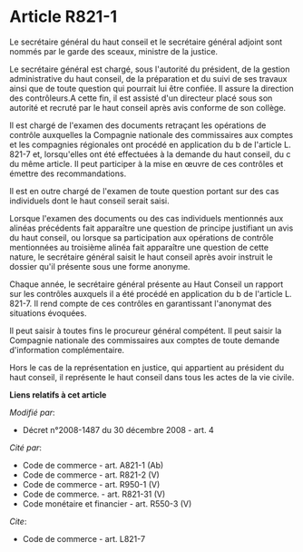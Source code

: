 # Article R821-1

Le secrétaire général du haut conseil et le secrétaire général adjoint sont nommés par le garde des sceaux, ministre de la
justice. 

Le secrétaire général est chargé, sous l'autorité du président, de la gestion administrative du haut conseil, de la
préparation et du suivi de ses travaux ainsi que de toute question qui pourrait lui être confiée. Il assure la direction des
contrôleurs.A cette fin, il est assisté d'un directeur placé sous son autorité et recruté par le haut conseil après avis
conforme de son collège. 

Il est chargé de l'examen des documents retraçant les opérations de contrôle auxquelles la Compagnie nationale des
commissaires aux comptes et les compagnies régionales ont procédé en application du b de l'article L. 821-7 et, lorsqu'elles
ont été effectuées à la demande du haut conseil, du c du même article. Il peut participer à la mise en œuvre de ces contrôles
et émettre des recommandations. 

Il est en outre chargé de l'examen de toute question portant sur des cas individuels dont le haut conseil serait saisi. 

Lorsque l'examen des documents ou des cas individuels mentionnés aux alinéas précédents fait apparaître une question de
principe justifiant un avis du haut conseil, ou lorsque sa participation aux opérations de contrôle mentionnées au troisième
alinéa fait apparaître une question de cette nature, le secrétaire général saisit le haut conseil après avoir instruit le
dossier qu'il présente sous une forme anonyme. 

Chaque année, le secrétaire général présente au Haut Conseil un rapport sur les contrôles auxquels il a été procédé en
application du b de l'article L. 821-7. Il rend compte de ces contrôles en garantissant l'anonymat des situations évoquées. 

Il peut saisir à toutes fins le procureur général compétent. Il peut saisir la Compagnie nationale des commissaires aux
comptes de toute demande d'information complémentaire. 

Hors le cas de la représentation en justice, qui appartient au président du haut conseil, il représente le haut conseil dans
tous les actes de la vie civile.

**Liens relatifs à cet article**

_Modifié par_:

  - Décret n°2008-1487 du 30 décembre 2008 - art. 4

_Cité par_:

  - Code de commerce - art. A821-1 (Ab)
  - Code de commerce - art. R821-2 (V)
  - Code de commerce - art. R950-1 (V)
  - Code de commerce. - art. R821-31 (V)
  - Code monétaire et financier - art. R550-3 (V)

_Cite_:

  - Code de commerce - art. L821-7
